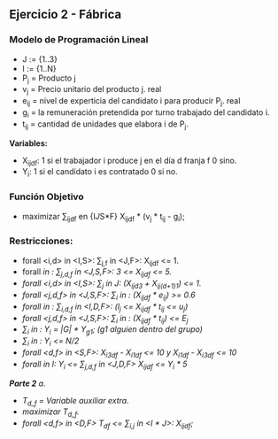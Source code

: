 ## Ejercicio 2 - Fábrica

### Modelo de Programación Lineal
- J := {1..3}
- I := {1..N}
- P<sub>j</sub> = Producto j
- v<sub>j</sub> = Precio unitario del producto j. real
- e<sub>ij</sub> = nivel de experticia del candidato i para producir P<sub>j</sub>. real
- g<sub>i</sub> = la remuneración pretendida por turno trabajado del candidato i.
- t<sub>ij</sub> = cantidad de unidades que elabora i de P<sub>j</sub>.

**Variables:**
- X<sub>ijdf</sub>: 1 si el trabajador i produce j en el día d franja f 0 sino.
- Y<sub>i</sub>: 1 si el candidato i es contratado 0 si no.

### Función Objetivo
- maximizar ∑<sub>ijdf</sub> en {I*J*S*F} X<sub>ijdf</sub> * (v<sub>j</sub> * t<sub>ij</sub> - g<sub>i</sub>);

### Restricciones:
- forall <i,d> in <I,S>: ∑<sub>j,f</sub> in <J,F>: X<sub>ijdf</sub> <= 1.
- forall <i> in <I>: ∑<sub>j,d,f</sub> in <J,S,F>: 3 <= X<sub>ijdf</sub> <= 5.
- forall <i,d> in <I,S>: ∑<sub>j</sub> in J: (X<sub>ijd3</sub> + X<sub>ij(d+1)1</sub>) <= 1.
- forall <j,d,f> in <J,S,F>: ∑<sub>i</sub> in <I>: (X<sub>ijdf</sub> * e<sub>ij</sub>) >= 0.6
- forall <j> in <J>: ∑<sub>i,d,f</sub> in <I,D,F>: (l<sub>j</sub> <= X<sub>ijdf</sub> * t<sub>ij</sub> <= u<sub>j</sub>)
- forall <j,d,f> in <J,S,F>: ∑<sub>i</sub> in <I>: (X<sub>ijdf</sub> * t<sub>ij</sub>) <= E<sub>j</sub>
- ∑<sub>i</sub> in <G>: Y<sub>i</sub> = |G| * Y<sub>g1</sub>; (g1 alguien dentro del grupo)
- ∑<sub>i</sub> in <H>: Y<sub>i</sub> <= N/2
- forall <d,f> in <S,F>: X<sub>i3df</sub> - X<sub>i1df</sub> <= 10 y X<sub>i1df</sub> - X<sub>i3df</sub> <= 10
- forall <i> in I: Y<sub>i</sub> <= ∑<sub>j,d,f</sub> in <J,D,F> X<sub>ijdf</sub> <= Y<sub>i</sub> * 5

**Parte 2**
a.
- T<sub>d_f</sub> = Variable auxiliar extra.
- maximizar T<sub>d_f</sub>.
- forall <d,f> in <D,F> T<sub>df</sub> <= ∑<sub>i,j</sub> in <I * J>: X<sub>ijdf</sub>;












